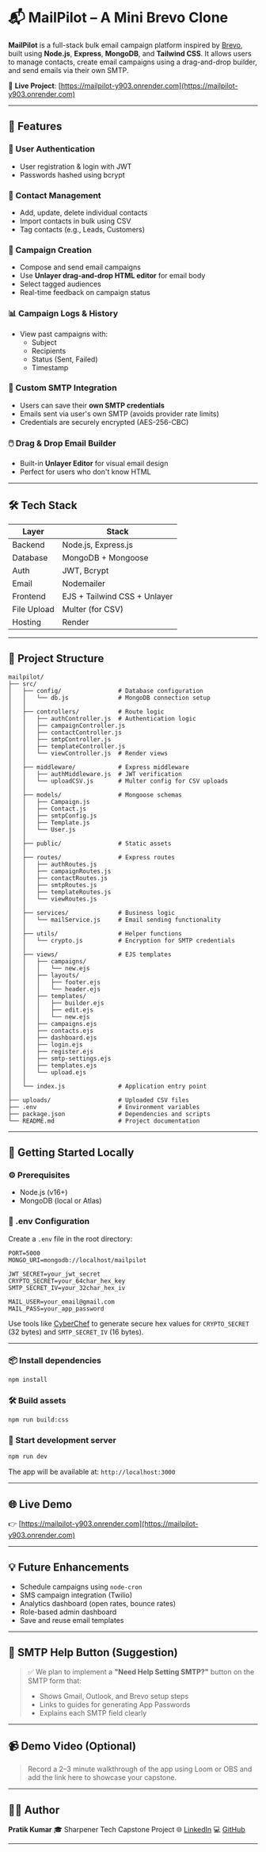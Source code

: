 # 📬 MailPilot – A Mini Brevo Clone

**MailPilot** is a full-stack bulk email campaign platform inspired by [Brevo](https://www.brevo.com/), built using **Node.js**, **Express**, **MongoDB**, and **Tailwind CSS**. It allows users to manage contacts, create email campaigns using a drag-and-drop builder, and send emails via their own SMTP.

🔗 **Live Project**: [https://mailpilot-y903.onrender.com](https://mailpilot-y903.onrender.com)

---

## 🚀 Features

### 👤 User Authentication

- User registration & login with JWT
- Passwords hashed using bcrypt

### 📇 Contact Management

- Add, update, delete individual contacts
- Import contacts in bulk using CSV
- Tag contacts (e.g., Leads, Customers)

### 📨 Campaign Creation

- Compose and send email campaigns
- Use **Unlayer drag-and-drop HTML editor** for email body
- Select tagged audiences
- Real-time feedback on campaign status

### 📊 Campaign Logs & History

- View past campaigns with:
  - Subject
  - Recipients
  - Status (Sent, Failed)
  - Timestamp

### 🔐 Custom SMTP Integration

- Users can save their **own SMTP credentials**
- Emails sent via user's own SMTP (avoids provider rate limits)
- Credentials are securely encrypted (AES-256-CBC)

### 🖱️ Drag & Drop Email Builder

- Built-in **Unlayer Editor** for visual email design
- Perfect for users who don't know HTML

---

## 🛠 Tech Stack

| Layer       | Stack                        |
| ----------- | ---------------------------- |
| Backend     | Node.js, Express.js          |
| Database    | MongoDB + Mongoose           |
| Auth        | JWT, Bcrypt                  |
| Email       | Nodemailer                   |
| Frontend    | EJS + Tailwind CSS + Unlayer |
| File Upload | Multer (for CSV)             |
| Hosting     | Render                       |

---

## 📁 Project Structure

```
mailpilot/
├── src/
│   ├── config/                # Database configuration
│   │   └── db.js              # MongoDB connection setup
│   │
│   ├── controllers/           # Route logic
│   │   ├── authController.js  # Authentication logic
│   │   ├── campaignController.js
│   │   ├── contactController.js
│   │   ├── smtpController.js
│   │   ├── templateController.js
│   │   └── viewController.js  # Render views
│   │
│   ├── middleware/            # Express middleware
│   │   ├── authMiddleware.js  # JWT verification
│   │   └── uploadCSV.js       # Multer config for CSV uploads
│   │
│   ├── models/                # Mongoose schemas
│   │   ├── Campaign.js
│   │   ├── Contact.js
│   │   ├── smtpConfig.js
│   │   ├── Template.js
│   │   └── User.js
│   │
│   ├── public/                # Static assets
│   │
│   ├── routes/                # Express routes
│   │   ├── authRoutes.js
│   │   ├── campaignRoutes.js
│   │   ├── contactRoutes.js
│   │   ├── smtpRoutes.js
│   │   ├── templateRoutes.js
│   │   └── viewRoutes.js
│   │
│   ├── services/              # Business logic
│   │   └── mailService.js     # Email sending functionality
│   │
│   ├── utils/                 # Helper functions
│   │   └── crypto.js          # Encryption for SMTP credentials
│   │
│   ├── views/                 # EJS templates
│   │   ├── campaigns/
│   │   │   └── new.ejs
│   │   ├── layouts/
│   │   │   ├── footer.ejs
│   │   │   └── header.ejs
│   │   ├── templates/
│   │   │   ├── builder.ejs
│   │   │   ├── edit.ejs
│   │   │   └── new.ejs
│   │   ├── campaigns.ejs
│   │   ├── contacts.ejs
│   │   ├── dashboard.ejs
│   │   ├── login.ejs
│   │   ├── register.ejs
│   │   ├── smtp-settings.ejs
│   │   ├── templates.ejs
│   │   └── upload.ejs
│   │
│   └── index.js               # Application entry point
│
├── uploads/                   # Uploaded CSV files
├── .env                       # Environment variables
├── package.json               # Dependencies and scripts
└── README.md                  # Project documentation
```

---

## 🧪 Getting Started Locally

### ⚙️ Prerequisites

- Node.js (v16+)
- MongoDB (local or Atlas)

### 🔐 .env Configuration

Create a `.env` file in the root directory:

```env
PORT=5000
MONGO_URI=mongodb://localhost/mailpilot

JWT_SECRET=your_jwt_secret
CRYPTO_SECRET=your_64char_hex_key
SMTP_SECRET_IV=your_32char_hex_iv

MAIL_USER=your_email@gmail.com
MAIL_PASS=your_app_password
```

Use tools like [CyberChef](https://gchq.github.io/CyberChef/) to generate secure hex values for `CRYPTO_SECRET` (32 bytes) and `SMTP_SECRET_IV` (16 bytes).

---

### 📦 Install dependencies

```bash
npm install
```

### 🛠 Build assets

```bash
npm run build:css
```

### 🚀 Start development server

```bash
npm run dev
```

The app will be available at: `http://localhost:3000`

---

## 🌐 Live Demo

👉 [https://mailpilot-y903.onrender.com](https://mailpilot-y903.onrender.com)

---

## 💡 Future Enhancements

- Schedule campaigns using `node-cron`
- SMS campaign integration (Twilio)
- Analytics dashboard (open rates, bounce rates)
- Role-based admin dashboard
- Save and reuse email templates

---

## 🙋 SMTP Help Button (Suggestion)

> ✅ We plan to implement a **"Need Help Setting SMTP?"** button on the SMTP form that:
>
> - Shows Gmail, Outlook, and Brevo setup steps
> - Links to guides for generating App Passwords
> - Explains each SMTP field clearly

---

## 📹 Demo Video (Optional)

> Record a 2–3 minute walkthrough of the app using Loom or OBS and add the link here to showcase your capstone.

---

## 👨‍💻 Author

**Pratik Kumar**
🎓 Sharpener Tech Capstone Project
🌐 [LinkedIn](https://www.linkedin.com/)
💻 [GitHub](https://github.com/)

---
